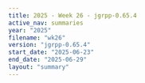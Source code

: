 ```yaml
---
title: 2025 - Week 26 - jgrpp-0.65.4
active_nav: summaries
year: "2025"
filename: "wk26"
version: "jgrpp-0.65.4"
start_date: "2025-06-23"
end_date: "2025-06-29"
layout: "summary"
---
```

